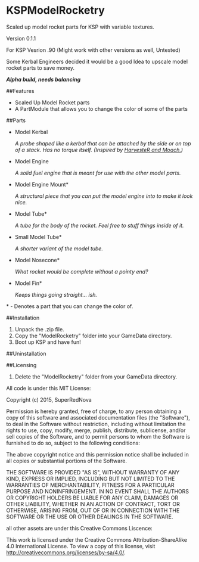 # KSPModelRocketry
Scaled up model rocket parts for KSP with variable textures.

Version 0.1.1

For KSP Vesrion .90 (Might work with other versions as well, Untested)

Some Kerbal Engineers decided it would be a good Idea to upscale model rocket parts to save money.

***Alpha build, needs balancing***

##Features

* Scaled Up Model Rocket parts
* A PartModule that allows you to change the color of some of the parts

##Parts

* Model Kerbal

    *A probe shaped like a kerbal that can be attached by the side or on top of a stack. Has no torque itself. (Inspired by [HarvesteR and Moach.](http://forum.kerbalspaceprogram.com/threads/8995-I-have-found-it!!-THE-ORIGINAL-KERBO-LOG))*

* Model Engine

    *A solid fuel engine that is meant for use with the other model parts.*

* Model Engine Mount\*

    *A structural piece that you can put the model engine into to make it look nice.*

* Model Tube\*

    *A tube for the body of the rocket. Feel free to stuff things inside of it.*

* Small Model Tube\*

    *A shorter variant of the model tube.*

* Model Nosecone\*

    *What rocket would be complete without a pointy end?*

* Model Fin\*

    *Keeps things going straight... ish.*

\* \- Denotes a part that you can change the color of.

##Installation

1. Unpack the .zip file.
2. Copy the "ModelRocketry" folder into your GameData directory.
3. Boot up KSP and have fun!

##Uninstallation

##Licensing

1. Delete the "ModelRocketry" folder from your GameData directory.

All code is under this MIT License:

Copyright (c) 2015, SuperRedNova

Permission is hereby granted, free of charge, to any person obtaining a copy of this software and associated documentation files (the "Software"), to deal in the Software without restriction, including without limitation the rights to use, copy, modify, merge, publish, distribute, sublicense, and/or sell copies of the Software, and to permit persons to whom the Software is furnished to do so, subject to the following conditions:

The above copyright notice and this permission notice shall be included in all copies or substantial portions of the Software.

THE SOFTWARE IS PROVIDED "AS IS", WITHOUT WARRANTY OF ANY KIND, EXPRESS OR IMPLIED, INCLUDING BUT NOT LIMITED TO THE WARRANTIES OF MERCHANTABILITY, FITNESS FOR A PARTICULAR PURPOSE AND NONINFRINGEMENT. IN NO EVENT SHALL THE AUTHORS OR COPYRIGHT HOLDERS BE LIABLE FOR ANY CLAIM, DAMAGES OR OTHER LIABILITY, WHETHER IN AN ACTION OF CONTRACT, TORT OR OTHERWISE, ARISING FROM, OUT OF OR IN CONNECTION WITH THE SOFTWARE OR THE USE OR OTHER DEALINGS IN THE SOFTWARE.

all other assets are under this Creative Commons Liscence:

This work is licensed under the Creative Commons Attribution-ShareAlike 4.0 International License. To view a copy of this license, visit http://creativecommons.org/licenses/by-sa/4.0/.
